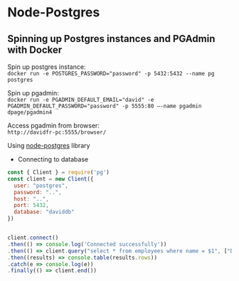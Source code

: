 # Node-Postgres

## Spinning up Postgres instances and PGAdmin with Docker

Spin up postgres instance:\
`docker run -e POSTGRES_PASSWORD="password" -p 5432:5432 --name pg postgres`

Spin up pgadmin:\
`docker run -e PGADMIN_DEFAULT_EMAIL="david" -e PGADMIN_DEFAULT_PASSWORD="password" -p 5555:80 —-name pgadmin dpage/pgadmin4 `

Access pgadmin from browser:\
`http://davidfr-pc:5555/browser/`


Using [node-postgres](https://node-postgres.com/) library 

- Connecting to database
```javascript
const { Client } = require('pg')
const client = new Client({
  user: "postgres",
  password: "..",
  host: "..",
  port: 5432,
  database: "daviddb"
})


client.connect()
.then(() => console.log('Connected successfully'))
.then(() => client.query("select * from employees where name = $1", ["David"]))
.then((results) => console.table(results.rows))
.catch(e => console.log(e))
.finally(() => client.end())
```